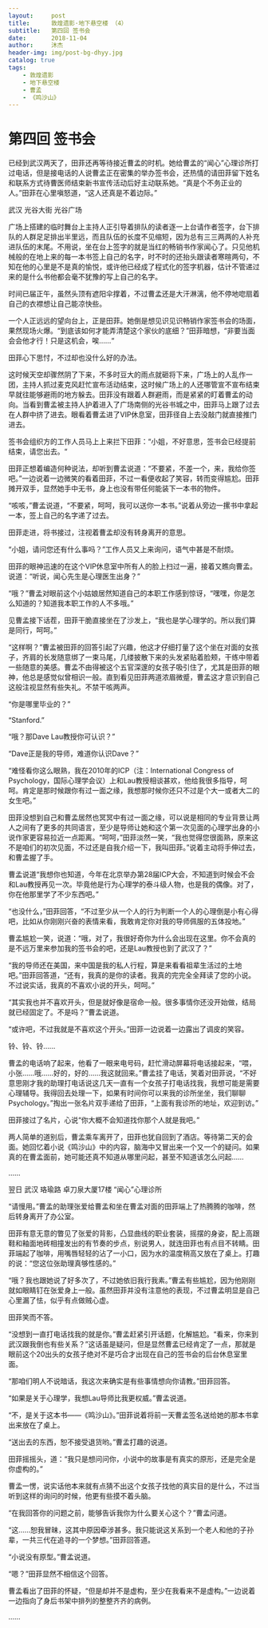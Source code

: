 ```yaml
---
layout:     post
title:      敦煌遗影·地下悬空楼 （4）
subtitle:   第四回 签书会
date:       2018-11-04
author:     沐杰
header-img: img/post-bg-dhyy.jpg
catalog: true
tags:
    - 敦煌遗影
    - 地下悬空楼
    - 曹孟
    - 《鸣沙山》
---
```

# 第四回 签书会

已经到武汉两天了，田菲还再等待接近曹孟的时机。她给曹孟的“闻心”心理诊所打过电话，但是接电话的人说曹孟正在密集的举办签书会，还热情的请田菲留下姓名和联系方式待曹医师结束新书宣传活动后好主动联系她。“真是个不务正业的人。”田菲在心里嗔怒道，“这人还真是不着边际。”

武汉 光谷大街 光谷广场

广场上搭建的临时舞台上主持人正引导着排队的读者逐一上台请作者签字，台下排队的人群足足排出半里远，而且队伍的长度不见缩短，因为总有三三两两的人补充进队伍的末尾。不用说，坐在台上签字的就是当红的畅销书作家闻心了。只见他机械般的在地上来的每一本书签上自己的名字，时不时的还抬头跟读者寒暄两句，不知在他的心里是不是真的愉悦，或许他已经成了程式化的签字机器，估计不管递过来的是什么书他都会毫不犹豫的写上自己的名字。

时间已届正午，虽然头顶有遮阳伞撑着，不过曹孟还是大汗淋漓，他不停地唿扇着自己的衣襟想让自己能凉快些。

一个人正远远的望向台上，正是田菲。她倒是想见识见识畅销作家签书会的场面，果然现场火爆。“到底该如何才能弄清楚这个家伙的底细？”田菲暗想，“非要当面会会他才行！只是这机会，唉……“

田菲心下思忖，不过却也没什么好的办法。

这时候天空却骤然阴了下来，不多时豆大的雨点就砸将下来，广场上的人乱作一团，主持人抓过麦克风赶忙宣布活动结束，这时候广场上的人还哪管宣不宣布结束早就往能够避雨的地方躲去。田菲没有跟着人群避雨，而是紧紧的盯着曹孟的动向。当看到曹孟被主持人护着进入了广场南侧的光谷书城之中，田菲马上跟了过去在人群中挤了进去。眼看着曹孟进了VIP休息室，田菲径自上去没敲门就直接推门进去。

签书会组织方的工作人员马上上来拦下田菲：“小姐，不好意思，签书会已经提前结束，请您出去。“

田菲正想着编造何种说法，却听到曹孟说道：“不要紧，不差一个，来，我给你签吧。”一边说着一边微笑的看着田菲，不过一看便收起了笑容，转而变得尴尬。田菲摊开双手，显然她手中无书，身上也没有带任何能装下一本书的物件。

“咳咳，”曹孟说道，“不要紧，呵呵，我可以送你一本书。”说着从旁边一摞书中拿起一本，签上自己的名字递了过去。

田菲走进，将书接过，注视着曹孟却没有转身离开的意思。

“小姐，请问您还有什么事吗？”工作人员又上来询问，语气中甚是不耐烦。

田菲的眼神迅速的在这个VIP休息室中所有人的脸上扫过一遍，接着又瞧向曹孟。说道：“听说，闻心先生是心理医生出身？”

“哦？”曹孟对眼前这个小姑娘居然知道自己的本职工作感到惊讶，“嘿嘿，你是怎么知道的？知道我本职工作的人不多哦。”

见曹孟接下话茬，田菲干脆直接坐在了沙发上，“我也是学心理学的。所以我们算是同行，呵呵。”

“这样啊？”曹孟被田菲的回答引起了兴趣，他这才仔细打量了这个坐在对面的女孩子，齐肩的长发随意绑了一束马尾，几缕披散下来的头发紧贴着脸颊，干练中带着一些随意的美感。曹孟不由得被这个五官深邃的女孩子吸引住了，尤其是田菲的眼神，他总是感觉似曾相识一般。直到看见田菲两道浓眉微蹙，曹孟这才意识到自己这般注视显然有些失礼。不禁干咳两声。

“你是哪里毕业的？”

“Stanford.”

“哦？那Dave Lau教授你可认识？”

“Dave正是我的导师，难道你认识Dave？”

“难怪看你这么眼熟，我在2010年的ICP（注：International Congress of Psychology，国际心理学会议）上和Lau教授相谈甚欢，他给我很多指导，呵呵。肯定是那时候跟你有过一面之缘，我想那时候你还只不过是个大一或者大二的女生吧。”

田菲没想到自己和曹孟居然也冥冥中有过一面之缘，可以说是相同的专业背景让两人之间有了更多的共同语言，至少是导师让她和这个第一次见面的心理学出身的小说作家更容易拉近一点距离。“呵呵，”田菲淡然一笑，“我也觉得您很面熟，原来这不是咱们的初次见面，不过还是自我介绍一下，我叫田菲。”说着主动将手伸过去，和曹孟握了手。

曹孟说道“我想你也知道，今年在北京举办第28届ICP大会，不知道到时候会不会和Lau教授再见一次。毕竟他是行为心理学的泰斗级人物，也是我的偶像。对了，你在他那里学了不少东西吧。”

“也没什么，”田菲回答，“不过至少从一个人的行为判断一个人的心理倒是小有心得吧，比如从你刚刚兴奋的表情来看，我敢肯定你对我的导师佩服的五体投地。”

曹孟尴尬一笑，说道：“哦，对了，我很好奇你为什么会出现在这里。你不会真的是不远万里来参加我的签书会的吧，还是Lau教授也到了武汉了？”

“我的导师还在美国，来中国是我的私人行程，算是来看看祖辈生活过的土地吧。”田菲回答道，“还有，我真的是你的读者。我真的完完全全拜读了您的小说。不过说实话，我真的不喜欢小说的开头，呵呵。”

“其实我也并不喜欢开头，但是就好像是宿命一般。很多事情你还没开始做，结局就已经固定了。不是吗？”曹孟说道。

“或许吧，不过我就是不喜欢这个开头。”田菲一边说着一边露出了调皮的笑容。

铃、铃、铃……

曹孟的电话响了起来，他看了一眼来电号码，赶忙滑动屏幕将电话接起来，“喂，小张……哦……好的，好的……我这就回来。”曹孟挂了电话，笑着对田菲说，“不好意思刚才我的助理打电话说这几天一直有一个女孩子打电话找我，我想可能是需要心理辅导。我得回去处理一下，如果有时间你可以来我的诊所坐坐，我们聊聊Psychology。”掏出一张名片双手递给了田菲，“上面有我诊所的地址，欢迎到访。”

田菲接过了名片，心说“你大概不会知道找你那个人就是我吧。”

两人简单的道别后，曹孟乘车离开了，田菲也犹自回到了酒店。等待第二天的会面。她回忆着小说《鸣沙山》中的内容，脑海中又冒出来一个又一个的疑问。如果真的在曹孟面前，她可能还真不知道从哪里问起，甚至不知道该怎么问起……

……

翌日 武汉 珞瑜路 卓刀泉大厦17楼 “闻心”心理诊所

“请慢用。”曹孟的助理张爱给曹孟和坐在曹孟对面的田菲端上了热腾腾的咖啡，然后转身离开了办公室。

田菲有意无意的瞥见了张爱的背影，凸显曲线的职业套装，摇摆的身姿，配上高跟鞋和釉面地砖相撞发出的有节奏的步点，别说男人，就连田菲也有点目不转睛。田菲端起了咖啡，用嘴唇轻轻的沾了一小口，因为水的温度稍高又放在了桌上。打趣的说：“您这位张助理真够性感的。”

“哦？我也跟她说了好多次了，不过她依旧我行我素。”曹孟有些尴尬，因为他刚刚就如眼睛钉在张爱身上一般。虽然田菲并没有注意他的表现，不过曹孟明显是自己心里漏了怯，似乎有点做贼心虚。

田菲笑而不答。

“没想到一直打电话找我的就是你。”曹孟赶紧引开话题，化解尴尬。“看来，你来到武汉跟我倒也有些关系？”这话虽是疑问，但是显然曹孟已经肯定了一点，那就是眼前这个20出头的女孩子绝对不是巧合才出现在自己的签书会的后台休息室里面。

“那咱们明人不说暗话，我这次来确实是有些事情想向你请教。”田菲回答。

“如果是关于心理学，我想Lau导师比我更权威。”曹孟说道。

“不，是关于这本书——《鸣沙山》。”田菲说着将前一天曹孟签名送给她的那本书拿出来放在了桌上。

“送出去的东西，恕不接受退货哟。”曹孟打趣的说道。

田菲摇摇头，道：“我只是想问问你，小说中的故事是有真实的原形，还是完全是你虚构的。”

曹孟一愣，说实话他本来就有点猜不出这个女孩子找他的真实目的是什么，不过当听到这样的询问的时候，他更有些摸不着头脑。

“在我回答你的问题之前，能够告诉我你为什么要关心这个？”曹孟问道。

“这……恕我冒昧，这其中原因牵涉甚多。我只能说这关系到一个老人和他的子孙辈，一共三代在追寻的一个梦想。”田菲回答道。

“小说没有原型。”曹孟说道。

“嗯？”田菲显然不相信这个回答。

曹孟看出了田菲的怀疑，“但是却并不是虚构，至少在我看来不是虚构。”一边说着一边指向了身后书架中排列的整整齐齐的病例。

……


